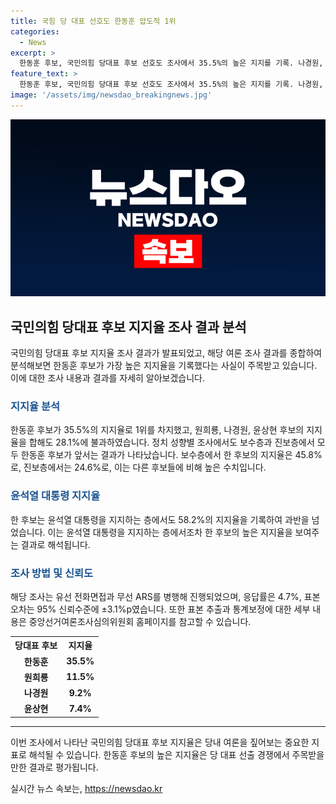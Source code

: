 ```yaml
---
title: 국힘 당 대표 선호도 한동훈 압도적 1위
categories:
  - News
excerpt: >
  한동훈 후보, 국민의힘 당대표 후보 선호도 조사에서 35.5%의 높은 지지를 기록. 나경원, 윤상현, 원희룡 후보의 합이 28.1%로 미치지 못하며, 보수층 및 윤석열 대통령 지지층에서도 한 후보가 앞서는 결과. 조사는 6~8일 전국 1000명 대상으로 실시되었으며, 표본오차는 ±3.1%p로 진행.
feature_text: >
  한동훈 후보, 국민의힘 당대표 후보 선호도 조사에서 35.5%의 높은 지지를 기록. 나경원, 윤상현, 원희룡 후보의 합이 28.1%로 미치지 못하며, 보수층 및 윤석열 대통령 지지층에서도 한 후보가 앞서는 결과. 조사는 6~8일 전국 1000명 대상으로 실시되었으며, 표본오차는 ±3.1%p로 진행.
image: '/assets/img/newsdao_breakingnews.jpg'
---
```


<p><img src="/assets/img/newsdao_breakingnews.jpg" alt="firstkoreanews 속보" /></p>

<h2 data-ke-size="size26">국민의힘 당대표 후보 지지율 조사 결과 분석</h2>

<p data-ke-size="size16">국민의힘 당대표 후보 지지율 조사 결과가 발표되었고, 해당 여론 조사 결과를 종합하여 분석해보면 한동훈 후보가 가장 높은 지지율을 기록했다는 사실이 주목받고 있습니다. 이에 대한 조사 내용과 결과를 자세히 알아보겠습니다.</p>

<h3><b><span style="color: #1a5490;">지지율 분석</span></b></h3>

<p data-ke-size="size16">한동훈 후보가 35.5%의 지지율로 1위를 차지했고, 원희룡, 나경원, 윤상현 후보의 지지율을 합해도 28.1%에 불과하였습니다. 정치 성향별 조사에서도 보수층과 진보층에서 모두 한동훈 후보가 앞서는 결과가 나타났습니다. 보수층에서 한 후보의 지지율은 45.8%로, 진보층에서는 24.6%로, 이는 다른 후보들에 비해 높은 수치입니다.</p>

<h3><b><span style="color: #1a5490;">윤석열 대통령 지지율</span></b></h3>

<p data-ke-size="size16">한 후보는 윤석열 대통령을 지지하는 층에서도 58.2%의 지지율을 기록하여 과반을 넘었습니다. 이는 윤석열 대통령을 지지하는 층에서조차 한 후보의 높은 지지율을 보여주는 결과로 해석됩니다.</p>

<h3><b><span style="color: #1a5490;">조사 방법 및 신뢰도</span></b></h3>

<p data-ke-size="size16">해당 조사는 유선 전화면접과 무선 ARS를 병행해 진행되었으며, 응답률은 4.7%, 표본오차는 95% 신뢰수준에 ±3.1%p였습니다. 또한 표본 추출과 통계보정에 대한 세부 내용은 중앙선거여론조사심의위원회 홈페이지를 참고할 수 있습니다.</p>

<table>
    <tr>
        <th>당대표 후보</th>
        <th>지지율</th>
    </tr>
    <tr>
        <td style="text-align: center; height: 17px;"><b>한동훈</b></td>
        <td style="text-align: center; height: 17px;"><b>35.5%</b></td>
    </tr>
    <tr>
        <td style="text-align: center; height: 17px;"><b>원희룡</b></td>
        <td style="text-align: center; height: 17px;"><b>11.5%</b></td>
    </tr>
    <tr>
        <td style="text-align: center; height: 17px;"><b>나경원</b></td>
        <td style="text-align: center; height: 17px;"><b>9.2%</b></td>
    </tr>
    <tr>
        <td style="text-align: center; height: 17px;"><b>윤상현</b></td>
        <td style="text-align: center; height: 17px;"><b>7.4%</b></td>
    </tr>
</table>

<hr>

<p data-ke-size="size16">이번 조사에서 나타난 국민의힘 당대표 후보 지지율은 당내 여론을 짚어보는 중요한 지표로 해석될 수 있습니다. 한동훈 후보의 높은 지지율은 당 대표 선출 경쟁에서 주목받을 만한 결과로 평가됩니다.</p>
실시간 뉴스 속보는, <a href="https://newsdao.kr" rel="dofollow">https://newsdao.kr</a>



